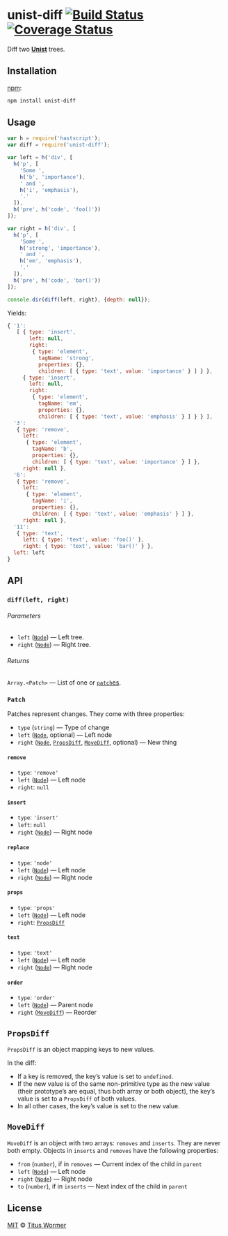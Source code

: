 # unist-diff [![Build Status][travis-badge]][travis] [![Coverage Status][codecov-badge]][codecov]

Diff two [**Unist**][unist] trees.

## Installation

[npm][]:

```bash
npm install unist-diff
```

## Usage

```js
var h = require('hastscript');
var diff = require('unist-diff');

var left = h('div', [
  h('p', [
    'Some ',
    h('b', 'importance'),
    ' and ',
    h('i', 'emphasis'),
    '.'
  ]),
  h('pre', h('code', 'foo()'))
]);

var right = h('div', [
  h('p', [
    'Some ',
    h('strong', 'importance'),
    ' and ',
    h('em', 'emphasis'),
    '.'
  ]),
  h('pre', h('code', 'bar()'))
]);

console.dir(diff(left, right), {depth: null});
```

Yields:

```js
{ '1':
   [ { type: 'insert',
       left: null,
       right:
        { type: 'element',
          tagName: 'strong',
          properties: {},
          children: [ { type: 'text', value: 'importance' } ] } },
     { type: 'insert',
       left: null,
       right:
        { type: 'element',
          tagName: 'em',
          properties: {},
          children: [ { type: 'text', value: 'emphasis' } ] } } ],
  '3':
   { type: 'remove',
     left:
      { type: 'element',
        tagName: 'b',
        properties: {},
        children: [ { type: 'text', value: 'importance' } ] },
     right: null },
  '6':
   { type: 'remove',
     left:
      { type: 'element',
        tagName: 'i',
        properties: {},
        children: [ { type: 'text', value: 'emphasis' } ] },
     right: null },
  '11':
   { type: 'text',
     left: { type: 'text', value: 'foo()' },
     right: { type: 'text', value: 'bar()' } },
  left: left
}
```

## API

### `diff(left, right)`

###### Parameters

*   `left` ([`Node`][node]) — Left tree.
*   `right` ([`Node`][node]) — Right tree.

###### Returns

`Array.<Patch>` — List of one or [`patch`es][patch].

### `Patch`

Patches represent changes.  They come with three properties:

*   `type` (`string`) — Type of change
*   `left` ([`Node`][node], optional) — Left node
*   `right` ([`Node`][node], [`PropsDiff`][propsdiff], [`MoveDiff`][movediff],
    optional) — New thing

#### `remove`

*   `type`: `'remove'`
*   `left` ([`Node`][node]) — Left node
*   `right`: `null`

#### `insert`

*   `type`: `'insert'`
*   `left`: `null`
*   `right` ([`Node`][node]) — Right node

#### `replace`

*   `type`: `'node'`
*   `left` ([`Node`][node]) — Left node
*   `right` ([`Node`][node]) — Right node

#### `props`

*   `type`: `'props'`
*   `left` ([`Node`][node]) — Left node
*   `right`: [`PropsDiff`][propsdiff]

#### `text`

*   `type`: `'text'`
*   `left` ([`Node`][node]) — Left node
*   `right` ([`Node`][node]) — Right node

#### `order`

*   `type`: `'order'`
*   `left` ([`Node`][node]) — Parent node
*   `right` ([`MoveDiff`][movediff]) — Reorder

## `PropsDiff`

`PropsDiff` is an object mapping keys to new values.

In the diff:

*   If a key is removed, the key’s value is set to `undefined`.
*   If the new value is of the same non-primitive type as the new value
    (their prototype’s are equal, thus both array or both object), the key’s
    value is set to a `PropsDiff` of both values.
*   In all other cases, the key’s value is set to the new value.

## `MoveDiff`

`MoveDiff` is an object with two arrays: `removes` and `inserts`.
They are never both empty.  Objects in `inserts` and `removes` have the
following properties:

*   `from` (`number`), if in `removes` — Current index of the child in `parent`
*   `left` ([`Node`][node]) — Left node
*   `right` ([`Node`][node]) — Right node
*   `to` (`number`), if in `inserts` — Next index of the child in `parent`

## License

[MIT][license] © [Titus Wormer][author]

<!-- Definitions -->

[travis-badge]: https://img.shields.io/travis/syntax-tree/unist-diff.svg

[travis]: https://travis-ci.org/syntax-tree/unist-diff

[codecov-badge]: https://img.shields.io/codecov/c/github/syntax-tree/unist-diff.svg

[codecov]: https://codecov.io/github/syntax-tree/unist-diff

[npm]: https://docs.npmjs.com/cli/install

[license]: LICENSE

[author]: http://wooorm.com

[unist]: https://github.com/syntax-tree/unist

[node]: https://github.com/syntax-tree/unist#node

[patch]: #patch

[propsdiff]: #propsdiff

[movediff]: #movediff
